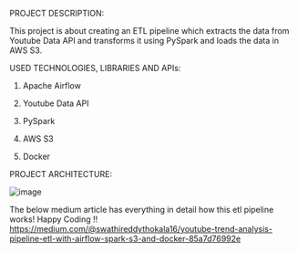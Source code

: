 PROJECT DESCRIPTION:

This project is about creating an ETL pipeline which extracts the data from Youtube Data API and transforms it using PySpark and loads the data in AWS S3.


USED TECHNOLOGIES, LIBRARIES AND APIs:

1. Apache Airflow 

2. Youtube Data API 

3. PySpark 

4. AWS S3 

5. Docker 

PROJECT ARCHITECTURE:

![image](https://github.com/Swathi-Reddy1408/Etl_Pipeline_With_Airflow/assets/52827609/45933ea1-bed8-4a6e-b65b-55fc3ff1f8e9)

The below medium article has everything in detail how this etl pipeline works!  Happy Coding !!
https://medium.com/@swathireddythokala16/youtube-trend-analysis-pipeline-etl-with-airflow-spark-s3-and-docker-85a7d76992e


